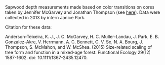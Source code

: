 Sapwood depth measurements made based on color transitions on cores taken by Jennifer McGarvey and Jonathan Thompson (see [here](https://github.com/SCBI-ForestGEO/SCBI-ForestGEO-Data/tree/master/tree_cores/measurement_files/original_data_files)). Data were collected in 2013 by intern Janice Park. 

Citation for these data:

Anderson-Teixeira, K. J., J. C. McGarvey, H. C. Muller-Landau, J. Park, E. B. Gonzalez-Akre, V. Herrmann, A. C. Bennett, C. V. So, N. A. Bourg, J. Thompson, S. McMahon, and W. McShea. (2015) Size-related scaling of tree form and function in a mixed-age forest. Functional Ecology 29(12) 1587-1602. doi: 10.1111/1367-2435.12470.
